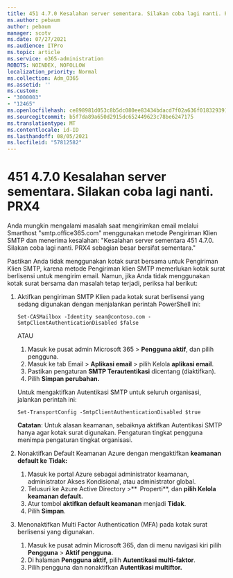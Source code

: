```yaml
---
title: 451 4.7.0 Kesalahan server sementara. Silakan coba lagi nanti. PRX4
ms.author: pebaum
author: pebaum
manager: scotv
ms.date: 07/27/2021
ms.audience: ITPro
ms.topic: article
ms.service: o365-administration
ROBOTS: NOINDEX, NOFOLLOW
localization_priority: Normal
ms.collection: Adm_O365
ms.assetid: ''
ms.custom:
- "3000003"
- "12465"
ms.openlocfilehash: ce898981d053c8b5dc080ee83434bdacd7f02a636f0183293915bacdb48ba4ef
ms.sourcegitcommit: b5f7da89a650d2915dc652449623c78be6247175
ms.translationtype: MT
ms.contentlocale: id-ID
ms.lasthandoff: 08/05/2021
ms.locfileid: "57812582"
---
```

# <a name="451-470-temporary-server-error-please-try-again-later-prx4"></a>451 4.7.0 Kesalahan server sementara. Silakan coba lagi nanti. PRX4

Anda mungkin mengalami masalah saat mengirimkan email melalui Smarthost "smtp.office365.com" menggunakan metode Pengiriman Klien SMTP dan menerima kesalahan: "Kesalahan server sementara 451 4.7.0. Silakan coba lagi nanti. PRX4 sebagian besar bersifat sementara." 

Pastikan Anda tidak menggunakan kotak surat bersama untuk Pengiriman Klien SMTP, karena metode Pengiriman klien SMTP memerlukan kotak surat berlisensi untuk mengirim email. Namun, jika Anda tidak menggunakan kotak surat bersama dan masalah tetap terjadi, periksa hal berikut:

1. Aktifkan pengiriman SMTP Klien pada kotak surat berlisensi yang sedang digunakan dengan menjalankan perintah PowerShell ini:

    ```Set-CASMailbox -Identity sean@contoso.com -SmtpClientAuthenticationDisabled $false```

    ATAU

    1. Masuk ke pusat admin Microsoft 365 > **Pengguna aktif**, dan pilih pengguna.
    1. Masuk ke tab Email > **Aplikasi email** > pilih Kelola **aplikasi email**. 
    1. Pastikan pengaturan **SMTP Terautentikasi** dicentang (diaktifkan).
    1. Pilih **Simpan perubahan.**
    
    Untuk mengaktifkan Autentikasi SMTP untuk seluruh organisasi, jalankan perintah ini:

    `Set-TransportConfig -SmtpClientAuthenticationDisabled $true`
 
    **Catatan**: Untuk alasan keamanan, sebaiknya aktifkan Autentikasi SMTP hanya agar kotak surat digunakan. Pengaturan tingkat pengguna menimpa pengaturan tingkat organisasi.

2. Nonaktifkan Default Keamanan Azure dengan mengaktifkan **keamanan default ke** **Tidak:**

    1. Masuk ke portal Azure sebagai administrator keamanan, administrator Akses Kondisional, atau administrator global.
    1. Telusuri ke Azure Active Directory >**  Properti**, dan **pilih Kelola keamanan default.**
    1. Atur tombol **aktifkan default keamanan** menjadi **Tidak**.
    1. Pilih **Simpan**.

3. Menonaktifkan Multi Factor Authentication (MFA) pada kotak surat berlisensi yang digunakan.

    1. Masuk ke pusat admin Microsoft 365, dan di menu navigasi kiri pilih **Pengguna**  >  **Aktif pengguna.**
    1. Di halaman **Pengguna aktif,** pilih **Autentikasi multi-faktor**.
    1. Pilih pengguna dan nonaktifkan **Autentikasi multiftor.**

